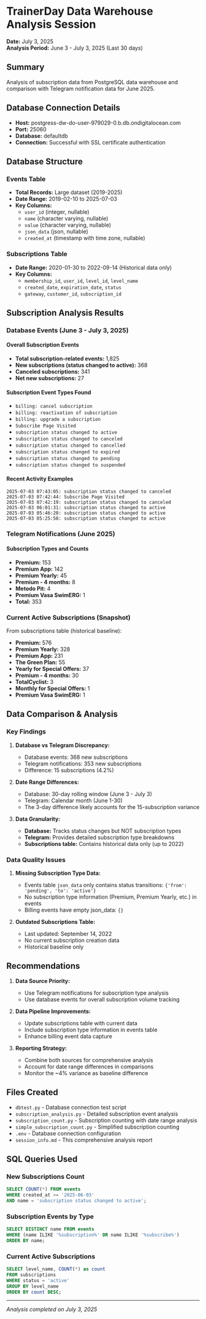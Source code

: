 # TrainerDay Data Warehouse Analysis Session

**Date:** July 3, 2025  
**Analysis Period:** June 3 - July 3, 2025 (Last 30 days)

## Summary

Analysis of subscription data from PostgreSQL data warehouse and comparison with Telegram notification data for June 2025.

## Database Connection Details

- **Host:** postgress-dw-do-user-979029-0.b.db.ondigitalocean.com
- **Port:** 25060
- **Database:** defaultdb
- **Connection:** Successful with SSL certificate authentication

## Database Structure

### Events Table
- **Total Records:** Large dataset (2019-2025)
- **Date Range:** 2019-02-10 to 2025-07-03
- **Key Columns:**
  - `user_id` (integer, nullable)
  - `name` (character varying, nullable)
  - `value` (character varying, nullable)
  - `json_data` (json, nullable)
  - `created_at` (timestamp with time zone, nullable)

### Subscriptions Table
- **Date Range:** 2020-01-30 to 2022-09-14 (Historical data only)
- **Key Columns:**
  - `membership_id`, `user_id`, `level_id`, `level_name`
  - `created_date`, `expiration_date`, `status`
  - `gateway`, `customer_id`, `subscription_id`

## Subscription Analysis Results

### Database Events (June 3 - July 3, 2025)

#### Overall Subscription Events
- **Total subscription-related events:** 1,825
- **New subscriptions (status changed to active):** 368
- **Canceled subscriptions:** 341
- **Net new subscriptions:** 27

#### Subscription Event Types Found
- `billing: cancel subscription`
- `billing: reactivation of subscription`
- `billing: upgrade a subscription`
- `Subscribe Page Visited`
- `subscription status changed to active`
- `subscription status changed to canceled`
- `subscription status changed to cancelled`
- `subscription status changed to expired`
- `subscription status changed to pending`
- `subscription status changed to suspended`

#### Recent Activity Examples
```
2025-07-03 07:43:05: subscription status changed to canceled
2025-07-03 07:42:44: Subscribe Page Visited
2025-07-03 07:42:19: subscription status changed to canceled
2025-07-03 06:01:31: subscription status changed to active
2025-07-03 05:46:20: subscription status changed to active
2025-07-03 05:25:58: subscription status changed to active
```

### Telegram Notifications (June 2025)

#### Subscription Types and Counts
- **Premium:** 153
- **Premium App:** 142
- **Premium Yearly:** 45
- **Premium - 4 months:** 8
- **Metodo Pit:** 4
- **Premium Vasa SwimERG:** 1
- **Total:** 353

### Current Active Subscriptions (Snapshot)

From subscriptions table (historical baseline):
- **Premium:** 576
- **Premium Yearly:** 328
- **Premium App:** 231
- **The Green Plan:** 55
- **Yearly for Special Offers:** 37
- **Premium - 4 months:** 30
- **TotalCyclist:** 3
- **Monthly for Special Offers:** 1
- **Premium Vasa SwimERG:** 1

## Data Comparison & Analysis

### Key Findings

1. **Database vs Telegram Discrepancy:**
   - Database events: 368 new subscriptions
   - Telegram notifications: 353 new subscriptions
   - Difference: 15 subscriptions (4.2%)

2. **Date Range Differences:**
   - Database: 30-day rolling window (June 3 - July 3)
   - Telegram: Calendar month (June 1-30)
   - The 3-day difference likely accounts for the 15-subscription variance

3. **Data Granularity:**
   - **Database:** Tracks status changes but NOT subscription types
   - **Telegram:** Provides detailed subscription type breakdowns
   - **Subscriptions table:** Contains historical data only (up to 2022)

### Data Quality Issues

1. **Missing Subscription Type Data:**
   - Events table `json_data` only contains status transitions: `{'from': 'pending', 'to': 'active'}`
   - No subscription type information (Premium, Premium Yearly, etc.) in events
   - Billing events have empty json_data: `{}`

2. **Outdated Subscriptions Table:**
   - Last updated: September 14, 2022
   - No current subscription creation data
   - Historical baseline only

## Recommendations

1. **Data Source Priority:**
   - Use Telegram notifications for subscription type analysis
   - Use database events for overall subscription volume tracking

2. **Data Pipeline Improvements:**
   - Update subscriptions table with current data
   - Include subscription type information in events table
   - Enhance billing event data capture

3. **Reporting Strategy:**
   - Combine both sources for comprehensive analysis
   - Account for date range differences in comparisons
   - Monitor the ~4% variance as baseline difference

## Files Created

- `dbtest.py` - Database connection test script
- `subscription_analysis.py` - Detailed subscription event analysis
- `subscription_count.py` - Subscription counting with date range analysis
- `simple_subscription_count.py` - Simplified subscription counting
- `.env` - Database connection configuration
- `session_info.md` - This comprehensive analysis report

## SQL Queries Used

### New Subscriptions Count
```sql
SELECT COUNT(*) FROM events 
WHERE created_at >= '2025-06-03' 
AND name = 'subscription status changed to active';
```

### Subscription Events by Type
```sql
SELECT DISTINCT name FROM events 
WHERE (name ILIKE '%subscription%' OR name ILIKE '%subscribe%') 
ORDER BY name;
```

### Current Active Subscriptions
```sql
SELECT level_name, COUNT(*) as count
FROM subscriptions 
WHERE status = 'active'
GROUP BY level_name
ORDER BY count DESC;
```

---

*Analysis completed on July 3, 2025*
